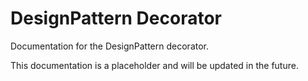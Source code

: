 # DesignPattern Decorator

Documentation for the DesignPattern decorator.

This documentation is a placeholder and will be updated in the future.
